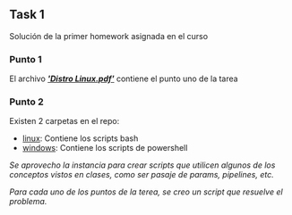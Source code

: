 ## **Task 1**

Solución de la primer homework asignada en el curso

### **Punto 1**

El archivo **_['Distro Linux.pdf'][1]_** contiene el punto uno de la tarea

### **Punto 2**

Existen 2 carpetas en el repo:

- [linux][2]: Contiene los scripts bash
- [windows][3]: Contiene los scripts de powershell

_Se aprovecho la instancia para crear scripts que utilicen algunos de los conceptos vistos en clases, como ser pasaje de params, pipelines, etc._

_Para cada uno de los puntos de la terea, se creo un script que resuelve el problema._

[1]: Distro_Linux.pdf
[2]: linux
[3]: windows
